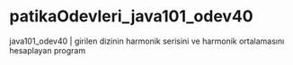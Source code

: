 # patikaOdevleri_java101_odev40
java101_odev40 | girilen dizinin harmonik serisini ve harmonik ortalamasını hesaplayan program
